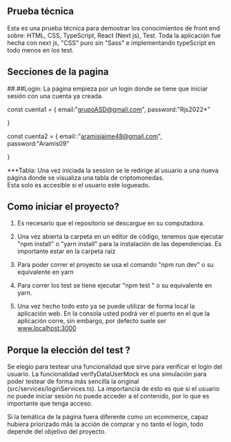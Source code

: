 ## Prueba técnica  
Esta es una prueba técnica para demostrar los conocimientos de front end sobre: HTML, CSS, TypeScript, React (Next js), Test. 
Toda la aplicación fue hecha con next js, "CSS" puro sin "Sass" e implementando typeScript en todo menos en los test. 

  

## Secciones de la pagina 
##.##Login: La página empieza por un login donde se tiene que iniciar sesión con una cuenta ya creada. 

const cuenta1 = { 
email:"grupoASD@gmail.com", 
password:"Rjs2022*" 

} 

const cuenta2 = { 
email::"aramisjaime48@gmail.com", 
password:"Aramis09" 

} 

***Tabla: Una vez iniciada la session se le redirige al usuario a una nueva página donde se visualiza una tabla de criptomonedas.  
Esta solo es accesible si el usuario este logueado. 

  
## Como iniciar el proyecto? 
1) Es necesario que el repositorio se descargue en su computadora. 

2) Una vez abierta la carpeta en un editor de código, tenemos que ejecutar "npm install" o "yarn install" para la instalación de las dependencias. Es importante estar en la carpeta raíz 

3) Para poder correr el proyecto se usa el comando "npm run dev" o su equivalente en yarn 

4) Para correr los test se tiene ejecutar "npm test " o su equivalente en yarn. 

5) Una vez hecho todo esto ya se puede utilizar de forma local la aplicación web. En la consola usted podrá ver el puerto en el que la aplicación corre, sin embargo, por defecto suele ser www.localhost:3000 

## Porque la elección del test ?  
Se elegio para testear una funcionalidad que sirve para verificar el login del usuario. La funcionalidad verifyDataUserMock es una simulación para poder testear de forma más sencilla la original (src/services/loginServices.ts). La importancia de esto es que si el usuario no puede iniciar sesión no puede acceder a el contenido, por lo que es importante que tenga acceso.  

Si la temática de la página fuera diferente como un ecommerce, capaz hubiera priorizado más la acción de comprar y no tanto el login, todo depende del objetivo del proyecto. 
